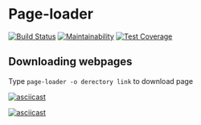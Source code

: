 # Page-loader


[![Build Status](https://travis-ci.org/CyberHedgehog/backend-project-lvl3.svg?branch=master)](https://travis-ci.org/CyberHedgehog/backend-project-lvl3)
[![Maintainability](https://api.codeclimate.com/v1/badges/3911e9bc652dd0c0f6b5/maintainability)](https://codeclimate.com/github/CyberHedgehog/backend-project-lvl3/maintainability) 
[![Test Coverage](https://api.codeclimate.com/v1/badges/3911e9bc652dd0c0f6b5/test_coverage)](https://codeclimate.com/github/CyberHedgehog/backend-project-lvl3/test_coverage)


## Downloading webpages  
Type `page-loader -o derectory link` to download page


[![asciicast](https://asciinema.org/a/S1uPQEvlhz6gSWE80bjRypiy5.svg)](https://asciinema.org/a/S1uPQEvlhz6gSWE80bjRypiy5)

[![asciicast](https://asciinema.org/a/eyQohjV7xZ606AJ3KbMwwpmkJ.svg)](https://asciinema.org/a/eyQohjV7xZ606AJ3KbMwwpmkJ)